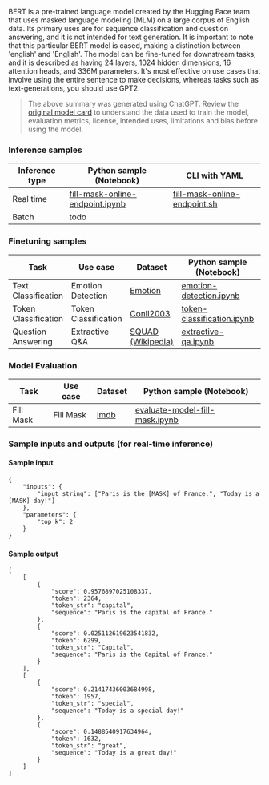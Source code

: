 BERT is a pre-trained language model created by the Hugging Face team that uses masked language modeling (MLM) on a large corpus of English data. Its primary uses are for sequence classification and question answering, and it is not intended for text generation. It is important to note that this particular BERT model is cased, making a distinction between 'english' and 'English'. The model can be fine-tuned for downstream tasks, and it is described as having 24 layers, 1024 hidden dimensions, 16 attention heads, and 336M parameters. It's most effective on use cases that involve using the entire sentence to make decisions, whereas tasks such as text-generations, you should use GPT2.

> The above summary was generated using ChatGPT. Review the [original model card](https://huggingface.co/bert-large-cased) to understand the data used to train the model, evaluation metrics, license, intended uses, limitations and bias before using the model.

### Inference samples

Inference type|Python sample (Notebook)|CLI with YAML
|--|--|--|
Real time|[fill-mask-online-endpoint.ipynb](https://aka.ms/azureml-infer-online-sdk-fill-mask)|[fill-mask-online-endpoint.sh](https://aka.ms/azureml-infer-online-cli-fill-mask)
Batch | todo


### Finetuning samples

Task|Use case|Dataset|Python sample (Notebook)|CLI with YAML
|---|--|--|--|--|
Text Classification|Emotion Detection|[Emotion](https://huggingface.co/datasets/dair-ai/emotion)|[emotion-detection.ipynb](https://aka.ms/azureml-ft-sdk-emotion-detection)|[emotion-detection.sh](https://aka.ms/azureml-ft-cli-emotion-detection)
Token Classification|Token Classification|[Conll2003](https://huggingface.co/datasets/conll2003)|[token-classification.ipynb](https://aka.ms/azureml-ft-sdk-token-classification)|[token-classification.sh](https://aka.ms/azureml-ft-cli-token-classification)
Question Answering|Extractive Q&A|[SQUAD (Wikipedia)](https://huggingface.co/datasets/squad)|[extractive-qa.ipynb](https://aka.ms/azureml-ft-sdk-extractive-qa)|[extractive-qa.sh](https://aka.ms/azureml-ft-cli-extractive-qa)


### Model Evaluation

|Task|Use case|Dataset|Python sample (Notebook)|
|---|--|--|--|
|Fill Mask|Fill Mask|[imdb](https://huggingface.co/datasets/imdb)|[evaluate-model-fill-mask.ipynb](https://aka.ms/azureml-eval-sdk-fill-mask/)|


### Sample inputs and outputs (for real-time inference)

#### Sample input
```
{
    "inputs": {
        "input_string": ["Paris is the [MASK] of France.", "Today is a [MASK] day!"]
    },
    "parameters": {
        "top_k": 2
    }
}
```

#### Sample output
```
[
    [
        {
            "score": 0.9576897025108337,
            "token": 2364,
            "token_str": "capital",
            "sequence": "Paris is the capital of France."
        },
        {
            "score": 0.025112619623541832,
            "token": 6299,
            "token_str": "Capital",
            "sequence": "Paris is the Capital of France."
        }
    ],
    [
        {
            "score": 0.21417436003684998,
            "token": 1957,
            "token_str": "special",
            "sequence": "Today is a special day!"
        },
        {
            "score": 0.1488540917634964,
            "token": 1632,
            "token_str": "great",
            "sequence": "Today is a great day!"
        }
    ]
]
```
